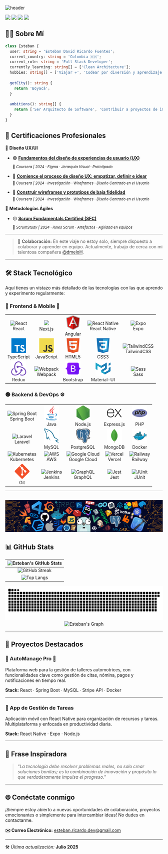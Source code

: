 ![header](https://capsule-render.vercel.app/api?type=waving&color=gradient&customColorList=0,1,3,5,30&height=300&section=header&text=Esteban%20David%20Ricardo%20Fuentes&fontSize=55&fontColor=ffffff&animation=fadeInDown&fontAlign=50&fontAlignY=35&desc=Full%20Stack%20Developer%20%7C%20Software%20Engineering%20Student&descAlign=50&descAlignY=52&descFontSize=20)

<p>
  <a href="https://www.linkedin.com/in/esteban-ricardo-2411b8303/"><img src="https://img.shields.io/badge/LinkedIn-blue?logo=linkedin&style=for-the-badge&logoColor=white" /></a>
  <a href="mailto:esteban.ricardo.dev@gmail.com"><img src="https://img.shields.io/badge/Gmail-red?logo=gmail&style=for-the-badge&logoColor=white" /></a>
  <a href="https://github.com/esteban225"><img src="https://img.shields.io/badge/GitHub-black?logo=github&style=for-the-badge&logoColor=white" /></a>
  <a href="https://my-portfolio-ten-omega-86.vercel.app/"><img src="https://img.shields.io/badge/Portafolio-green?logo=vercel&style=for-the-badge&logoColor=white" /></a>
</p>

## 👨‍💻 Sobre Mí

```ts
class Esteban {
  user: string = 'Esteban David Ricardo Fuentes';
  current_country: string = 'Colombia 🇨🇴';
  current_role: string = 'Full Stack Developer';
  currently_learning: string[] = ['Clean Architecture'];
  hobbies: string[] = ['Viajar ✈️', 'Codear por diversión y aprendizaje 💻', 'Películas Sci-Fi 🎬'];

  getCity(): string {
    return 'Boyacá';
  }

  ambitions(): string[] {
    return ['Ser Arquitecto de Software', 'Contribuir a proyectos de impacto global'];
  }
}
```

## 🧾 Certificaciones Profesionales

🎨 **Diseño UX/UI**

- 🟣 [**Fundamentos del diseño de experiencias de usuario (UX)**](https://coursera.org/share/6d14c40b30ab6f52fde8ce5b1edd5714)  
  <sub>📍 *Coursera | 2024 · Figma · Jerarquía Visual · Prototipado*</sub>

- 🔴 [**Comience el proceso de diseño UX: empatizar, definir e idear**](https://coursera.org/share/b7f99c829587f327fc18ac23cf0825ff)  
  <sub>📍 *Coursera | 2024 · Investigación · Wireframes · Diseño Centrado en el Usuario*</sub>

- 🔴 [**Construir wireframes y prototipos de baja fidelidad**](https://coursera.org/share/71043702c1d9a98369f3b3f47bf6e34b)  
  <sub>📍 *Coursera | 2024 · Investigación · Wireframes · Diseño Centrado en el Usuario*</sub>

🧠 **Metodologías Ágiles**

- 🟡 [**Scrum Fundamentals Certified (SFC)**](https://www.scrumstudy.com/certification/verify?type=SFC&number=1081353)  
  <sub>📍 *ScrumStudy | 2024 · Roles Scrum · Artefactos · Agilidad en equipos*</sub>


---
> 🤝 **Colaboración:** En este viaje no estoy solo, siempre dispuesto a colaborar y aprender en equipo. Actualmente, trabajo de cerca con mi talentosa compañera [@dmeloH](https://github.com/dmeloH).
---

## 🛠️ Stack Tecnológico

Aquí tienes un vistazo más detallado de las tecnologías con las que aprendo y experimento regularmente:

### 🔷 Frontend & Mobile 📱
| | | | | |
|:---:|:---:|:---:|:---:|:---:|
| <img src="https://raw.githubusercontent.com/rahulbanerjee26/githubAboutMeGenerator/main/icons/reactjs.svg" width="48" height="48" alt="React" /><br>React | <img src="https://img.shields.io/badge/Next.js-000000?style=flat-square&logo=next.js&logoColor=white" /><br>Next.js | <img src="https://raw.githubusercontent.com/devicons/devicon/master/icons/angularjs/angularjs-original.svg" width="48" height="48" alt="Angular" /><br>Angular | <img src="https://raw.githubusercontent.com/rahulbanerjee26/githubAboutMeGenerator/main/icons/reactnative.svg" width="48" height="48" alt="React Native" /><br>React Native | <img src="https://cdn.worldvectorlogo.com/logos/expo-1.svg" width="48" height="48" alt="Expo" /><br>Expo |
| <img src="https://raw.githubusercontent.com/devicons/devicon/master/icons/typescript/typescript-original.svg" width="48" height="48" alt="TypeScript" /><br>TypeScript | <img src="https://raw.githubusercontent.com/devicons/devicon/master/icons/javascript/javascript-original.svg" width="48" height="48" alt="JavaScript" /><br>JavaScript | <img src="https://raw.githubusercontent.com/devicons/devicon/master/icons/html5/html5-original.svg" width="48" height="48" alt="HTML5" /><br>HTML5 | <img src="https://raw.githubusercontent.com/devicons/devicon/master/icons/css3/css3-original.svg" width="48" height="48" alt="CSS3" /><br>CSS3 | <img src="https://www.vectorlogo.zone/logos/tailwindcss/tailwindcss-icon.svg" width="48" height="48" alt="TailwindCSS" /><br>TailwindCSS |
| <img src="https://raw.githubusercontent.com/devicons/devicon/master/icons/redux/redux-original.svg" width="48" height="48" alt="Redux" /><br>Redux | <img src="https://www.vectorlogo.zone/logos/webpack/webpack-icon.svg" width="48" height="48" alt="Webpack" /><br>Webpack | <img src="https://raw.githubusercontent.com/devicons/devicon/master/icons/bootstrap/bootstrap-original.svg" width="48" height="48" alt="Bootstrap" /><br>Bootstrap | <img src="https://raw.githubusercontent.com/devicons/devicon/master/icons/materialui/materialui-original.svg" width="48" height="48" alt="Material-UI" /><br>Material-UI | <img src="https://www.vectorlogo.zone/logos/sass-lang/sass-lang-icon.svg" width="48" height="48" alt="Sass" /><br>Sass |


### 🟢 Backend & DevOps ⚙️

| | | | | |
|:---:|:---:|:---:|:---:|:---:|
| <img src="https://www.vectorlogo.zone/logos/springio/springio-icon.svg" width="48" height="48" alt="Spring Boot" /><br>Spring Boot | <img src="https://raw.githubusercontent.com/devicons/devicon/master/icons/java/java-original.svg" width="48" height="48" alt="Java" /><br>Java | <img src="https://raw.githubusercontent.com/devicons/devicon/master/icons/nodejs/nodejs-original.svg" width="48" height="48" alt="Node.js" /><br>Node.js | <img src="https://raw.githubusercontent.com/devicons/devicon/master/icons/express/express-original.svg" width="48" height="48" alt="Express.js" /><br>Express.js | <img src="https://raw.githubusercontent.com/devicons/devicon/master/icons/php/php-original.svg" width="48" height="48" alt="PHP" /><br>PHP |
| <img src="https://www.vectorlogo.zone/logos/laravel/laravel-icon.svg" width="48" height="48" alt="Laravel" /><br>Laravel | <img src="https://raw.githubusercontent.com/devicons/devicon/master/icons/mysql/mysql-original.svg" width="48" height="48" alt="MySQL" /><br>MySQL | <img src="https://raw.githubusercontent.com/devicons/devicon/master/icons/postgresql/postgresql-original.svg" width="48" height="48" alt="PostgreSQL" /><br>PostgreSQL | <img src="https://raw.githubusercontent.com/devicons/devicon/master/icons/mongodb/mongodb-original.svg" width="48" height="48" alt="MongoDB" /><br>MongoDB | <img src="https://raw.githubusercontent.com/devicons/devicon/master/icons/docker/docker-original.svg" width="48" height="48" alt="Docker" /><br>Docker |
| <img src="https://www.vectorlogo.zone/logos/kubernetes/kubernetes-icon.svg" width="48" height="48" alt="Kubernetes" /><br>Kubernetes | <img src="https://img.shields.io/badge/-AWS-232F3E?style=flat-square&logo=amazon-aws&logoColor=white" width="48" height="48" alt="AWS" /><br>AWS | <img src="https://www.vectorlogo.zone/logos/google_cloud/google_cloud-icon.svg" width="48" height="48" alt="Google Cloud" /><br>Google Cloud | <img src="https://www.vectorlogo.zone/logos/vercel/vercel-icon.svg" width="48" height="48" alt="Vercel" /><br>Vercel | <img src="https://img.shields.io/badge/-Railway-0B0D0E?style=flat-square&logo=railway&logoColor=whit" width="48" height="48" alt="Railway" /><br>Railway |
| <img src="https://raw.githubusercontent.com/devicons/devicon/master/icons/git/git-original.svg" width="48" height="48" alt="Git" /><br>Git | <img src="https://www.vectorlogo.zone/logos/jenkins/jenkins-icon.svg" width="48" height="48" alt="Jenkins" /><br>Jenkins | <img src="https://www.vectorlogo.zone/logos/graphql/graphql-icon.svg" width="48" height="48" alt="GraphQL" /><br>GraphQL | <img src="https://www.vectorlogo.zone/logos/jestjs/jestjs-icon.svg" width="48" height="48" alt="Jest" /><br>Jest | <img src="https://www.vectorlogo.zone/logos/junit/junit-icon.svg" width="48" height="48" alt="JUnit" /><br>JUnit |

---
![Github Banner](https://github.com/Jaydeep-Yadav/Jaydeep-Yadav/blob/main/banner.png)
---

## 📊 GitHub Stats

<div align="center">

| ![Esteban's GitHub Stats](https://github-readme-stats.vercel.app/api?username=esteban225&show_icons=true&theme=tokyonight&hide_border=true&include_all_commits=true) |
|:--:|
| ![GitHub Streak](https://github-readme-streak-stats.herokuapp.com/?user=esteban225&theme=tokyonight&hide_border=true) |
|![Top Langs](https://github-readme-stats.vercel.app/api/top-langs/?username=esteban225&theme=tokyonight) |
![snake gif](https://github.com/TekyaygilFethi/TekyaygilFethi/blob/output/github-contribution-grid-snake.svg)
![Esteban's Graph](https://github-readme-activity-graph.vercel.app/graph?username=esteban225&custom_title=Esteban's%20GitHub%20Activity%20Graph&bg_color=0d1017&color=e8edf3&line=e8edf3&point=e8edf3&area_color=FFFFFF&title_color=FFFFFF&area=true)


</div>

---

## 🚀 Proyectos Destacados

### 🔧 AutoManage Pro 🚗
Plataforma web para la gestión de talleres automotrices, con funcionalidades clave como gestión de citas, nómina, pagos y notificaciones en tiempo real.

**Stack:** React · Spring Boot · MySQL · Stripe API · Docker

---

### 📱 App de Gestión de Tareas
Aplicación móvil con React Native para organización de recursos y tareas. Multiplataforma y enfocada en productividad diaria.

**Stack:** React Native · Expo · Node.js

---

## 💬 Frase Inspiradora

> *"La tecnología debe resolver problemas reales, no solo crear soluciones bonitas; es la combinación de innovación y propósito lo que verdaderamente impulsa el progreso."*

---

## 🌐 Conéctate conmigo

¡Siempre estoy abierto a nuevas oportunidades de colaboración, proyectos emocionantes o simplemente para intercambiar ideas! No dudes en contactarme.

**✉️ Correo Electrónico:** [esteban.ricardo.dev@gmail.com](mailto:esteban.ricardo.dev@gmail.com)

---

🛠️ *Última actualización:* **Julio 2025**

